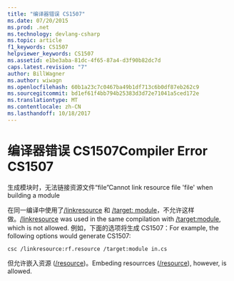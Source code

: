 ```yaml
---
title: "编译器错误 CS1507"
ms.date: 07/20/2015
ms.prod: .net
ms.technology: devlang-csharp
ms.topic: article
f1_keywords: CS1507
helpviewer_keywords: CS1507
ms.assetid: e1be3aba-81dc-4f65-87a4-d3f90b82dc7d
caps.latest.revision: "7"
author: BillWagner
ms.author: wiwagn
ms.openlocfilehash: 60b1a23c7c0467ba49b1df713c6b0df87eb262c9
ms.sourcegitcommit: bd1ef61f4bb794b25383d3d72e71041a5ced172e
ms.translationtype: MT
ms.contentlocale: zh-CN
ms.lasthandoff: 10/18/2017
---
```

# <a name="compiler-error-cs1507"></a><span data-ttu-id="5b5b6-102">编译器错误 CS1507</span><span class="sxs-lookup"><span data-stu-id="5b5b6-102">Compiler Error CS1507</span></span>
<span data-ttu-id="5b5b6-103">生成模块时，无法链接资源文件“file”</span><span class="sxs-lookup"><span data-stu-id="5b5b6-103">Cannot link resource file 'file' when building a module</span></span>  
  
 <span data-ttu-id="5b5b6-104">在同一编译中使用了[/linkresource](../../csharp/language-reference/compiler-options/linkresource-compiler-option.md) 和 [/target: module](../../csharp/language-reference/compiler-options/target-module-compiler-option.md)，不允许这样做。</span><span class="sxs-lookup"><span data-stu-id="5b5b6-104">[/linkresource](../../csharp/language-reference/compiler-options/linkresource-compiler-option.md) was used in the same compilation with [/target:module](../../csharp/language-reference/compiler-options/target-module-compiler-option.md), which is not allowed.</span></span> <span data-ttu-id="5b5b6-105">例如，下面的选项将生成 CS1507：</span><span class="sxs-lookup"><span data-stu-id="5b5b6-105">For example, the following options would generate CS1507:</span></span>  
  
```  
csc /linkresource:rf.resource /target:module in.cs  
```  
  
 <span data-ttu-id="5b5b6-106">但允许嵌入资源 ([/resource](../../csharp/language-reference/compiler-options/resource-compiler-option.md))。</span><span class="sxs-lookup"><span data-stu-id="5b5b6-106">Embeding resourrces ([/resource](../../csharp/language-reference/compiler-options/resource-compiler-option.md)), however, is allowed.</span></span>
